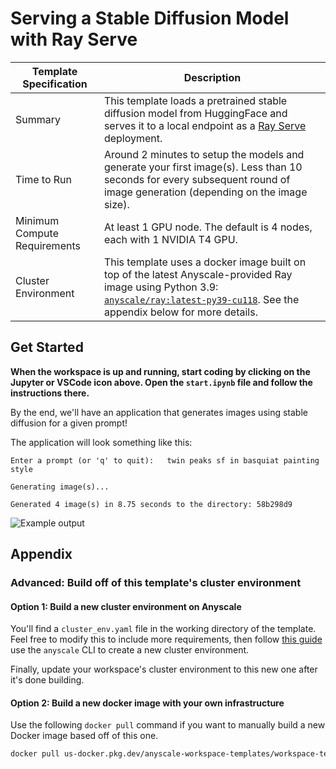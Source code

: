 # Serving a Stable Diffusion Model with Ray Serve

| Template Specification | Description |
| ---------------------- | ----------- |
| Summary | This template loads a pretrained stable diffusion model from HuggingFace and serves it to a local endpoint as a [Ray Serve](https://docs.ray.io/en/latest/serve/index.html) deployment. |
| Time to Run | Around 2 minutes to setup the models and generate your first image(s). Less than 10 seconds for every subsequent round of image generation (depending on the image size). |
| Minimum Compute Requirements | At least 1 GPU node. The default is 4 nodes, each with 1 NVIDIA T4 GPU. |
| Cluster Environment | This template uses a docker image built on top of the latest Anyscale-provided Ray image using Python 3.9: [`anyscale/ray:latest-py39-cu118`](https://docs.anyscale.com/reference/base-images/overview). See the appendix below for more details. |

## Get Started

**When the workspace is up and running, start coding by clicking on the Jupyter or VSCode icon above. Open the `start.ipynb` file and follow the instructions there.**

By the end, we'll have an application that generates images using stable diffusion for a given prompt!

The application will look something like this:

```text
Enter a prompt (or 'q' to quit):   twin peaks sf in basquiat painting style

Generating image(s)...

Generated 4 image(s) in 8.75 seconds to the directory: 58b298d9
```

![Example output](https://github-production-user-asset-6210df.s3.amazonaws.com/3887863/239090189-dc1f1b7b-2fa0-4886-ae12-ca5d35b8ebc9.png)

## Appendix

### Advanced: Build off of this template's cluster environment

#### Option 1: Build a new cluster environment on Anyscale

You'll find a `cluster_env.yaml` file in the working directory of the template. Feel free to modify this to include more requirements, then follow [this guide](https://docs.anyscale.com/configure/dependency-management/cluster-environments#creating-a-cluster-environment) use the `anyscale` CLI to create a new cluster environment.

Finally, update your workspace's cluster environment to this new one after it's done building.

#### Option 2: Build a new docker image with your own infrastructure

Use the following `docker pull` command if you want to manually build a new Docker image based off of this one.

```bash
docker pull us-docker.pkg.dev/anyscale-workspace-templates/workspace-templates/serve-stable-diffusion-model-ray-serve:latest
```
